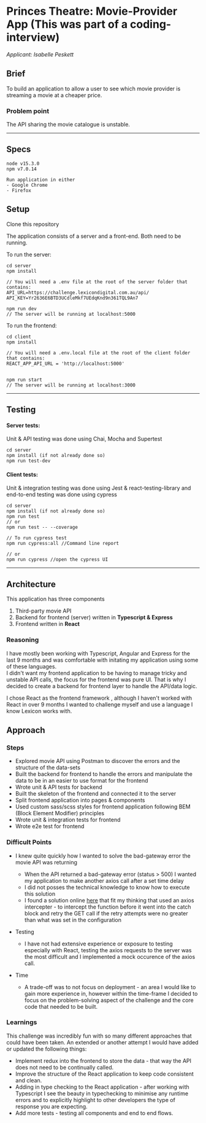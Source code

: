 # Princes Theatre: Movie-Provider App (This was part of a coding-interview)
*Applicant: Isabelle Peskett*

## Brief
 To build an application to allow a user to see which movie provider is streaming a movie at a cheaper price.
 ### Problem point
 The API sharing the movie catalogue is unstable.
***

## Specs
```
node v15.3.0
npm v7.0.14

Run application in either 
- Google Chrome
- Firefox
```

 ## Setup

 Clone this repository  

 The application consists of a server and a front-end. Both need to be running.  

 To run the server:
 ```
 cd server
 npm install

 // You will need a .env file at the root of the server folder that contains:
 API_URL=https://challenge.lexicondigital.com.au/api/
 API_KEY=Yr2636E6BTD3UCdleMkf7UEdqKnd9n361TQL9An7
 
 npm run dev
 // The server will be running at localhost:5000
 ```

 To run the frontend:
 ```
cd client
npm install

// You will need a .env.local file at the root of the client folder that contains:
REACT_APP_API_URL = 'http://localhost:5000'


npm run start
// The server will be running at localhost:3000
```
***
 ## Testing
 #### Server tests:
Unit & API testing was done using Chai, Mocha and Supertest
 ```
 cd server
 npm install (if not already done so)
 npm run test-dev
 ```
#### Client tests:
Unit & integration testing was done using Jest & react-testing-library and end-to-end testing was done using cypress
```
cd server
npm install (if not already done so)
npm run test 
// or
npm run test -- --coverage

// To run cypress test
npm run cypress:all //Command line report

// or
npm run cypress //open the cypress UI
```
***
## Architecture
This application has three components
1. Third-party movie API
2. Backend for frontend (server) written in **Typescript & Express**
3. Frontend written in **React**

### Reasoning
I have mostly been working with Typescript, Angular and Express for the last 9 months and was comfortable with initating my application using some of these languages.  
I didn't want my frontend application to be having to manage tricky and unstable API calls, the focus for the frontend was pure UI. That is why I decided to create a backend for frontend layer to handle the API/data logic.  

I chose React as the frontend framework , although I haven't worked with React in over 9 months I wanted to challenge myself and use a language I know Lexicon works with. 
## Approach

### Steps
* Explored movie API using Postman to discover the errors and the structure of the data-sets
* Built the backend for frontend to handle the errors and manipulate the data to be in an easier to use format for the frontend
* Wrote unit & API tests for backend
* Built the skeleton of the frontend and connected it to the server
* Split frontend application into pages & components
* Used custom sass/scss styles for frontend application following BEM (Block Element Modifier) principles
* Wrote unit & integration tests for frontend
* Wrote e2e test for frontend

### Difficult Points
* I knew quite quickly how I wanted to solve the bad-gateway error the movie API was returning
  * When the API returned a bad-gateway error (status > 500) I wanted my application to make another axios call after a set time delay
  * I did not posses the technical knowledge to know how to execute this solution
  * I found a solution online [here](https://github.com/axios/axios/issues/164) that fit my thinking that used an axios intercepter - to intercept the function before it went into the catch block and retry the GET call if the retry attempts were no greater than what was set in the configuration

* Testing
  * I have not had extensive experience or exposure to testing especially with React, testing the axios requests to the server was the most difficult and I implemented a mock occurence of the axios call.

* Time
  * A trade-off was to not focus on deployment - an area I would like to gain more experience in, however within the time-frame I decided to focus on the problem-solving aspect of the challenge and the core code that needed to be built.

### Learnings
This challenge was incredibly fun with so many different approaches that could have been taken. An extended or another attempt I would have added or updated the following things:
* Implement redux into the frontend to store the data - that way the API does not need to be continually called.
* Improve the structure of the React application to keep code consistent and clean.
* Adding in type checking to the React application - after working with Typescript I see the beauty in typechecking to minimise any runtime errors and to explicitly highlight to other developers the type of response you are expecting.
* Add more tests - testing all components and end to end flows.

